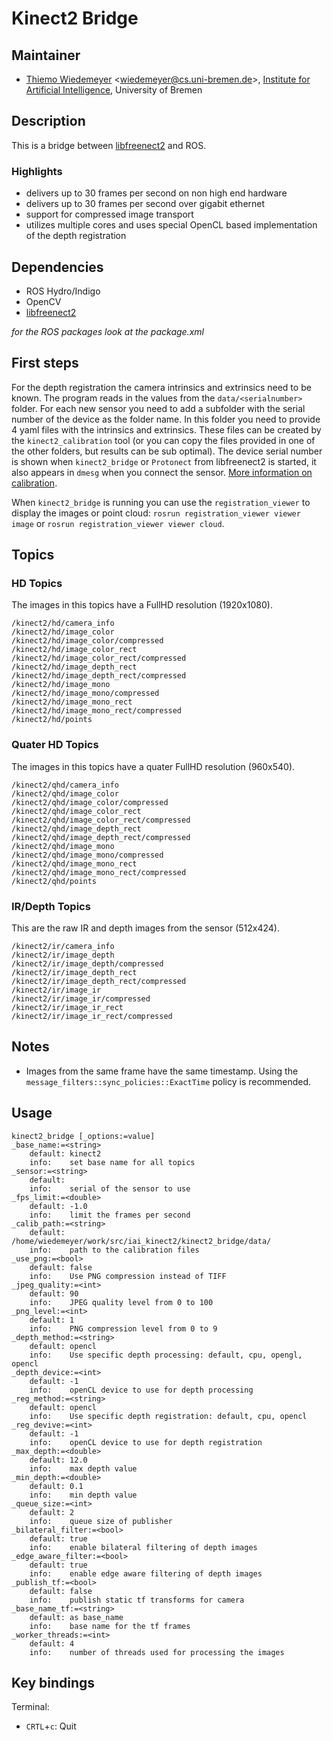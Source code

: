 # Kinect2 Bridge

## Maintainer

- [Thiemo Wiedemeyer](https://ai.uni-bremen.de/team/thiemo_wiedemeyer) <<wiedemeyer@cs.uni-bremen.de>>, [Institute for Artificial Intelligence](http://ai.uni-bremen.de/), University of Bremen

## Description

This is a bridge between [libfreenect2](https://github.com/OpenKinect/libfreenect2) and ROS.

### Highlights

- delivers up to 30 frames per second on non high end hardware
- delivers up to 30 frames per second over gigabit ethernet
- support for compressed image transport
- utilizes multiple cores and uses special OpenCL based implementation of the depth registration

## Dependencies

- ROS Hydro/Indigo
- OpenCV
- [libfreenect2](https://github.com/OpenKinect/libfreenect2)

*for the ROS packages look at the package.xml*

## First steps

For the depth registration the camera intrinsics and extrinsics need to be known. The program reads in the values from the `data/<serialnumber>` folder. For each new sensor you need to add a subfolder with the serial number of the device as the folder name. In this folder you need to provide 4 yaml files with the intrinsics and extrinsics. These files can be created by the `kinect2_calibration` tool (or you can copy the files provided in one of the other folders, but results can be sub optimal). The device serial number is shown when `kinect2_bridge` or `Protonect` from libfreenect2 is started, it also appears in `dmesg` when you connect the sensor. [More information on calibration](../kinect2_calibration#calibrating-the-kinect-one).

When `kinect2_bridge` is running you can use the `registration_viewer` to display the images or point cloud: `rosrun registration_viewer viewer image` or `rosrun registration_viewer viewer cloud`.

## Topics

### HD Topics

The images in this topics have a FullHD resolution (1920x1080).

```
/kinect2/hd/camera_info
/kinect2/hd/image_color
/kinect2/hd/image_color/compressed
/kinect2/hd/image_color_rect
/kinect2/hd/image_color_rect/compressed
/kinect2/hd/image_depth_rect
/kinect2/hd/image_depth_rect/compressed
/kinect2/hd/image_mono
/kinect2/hd/image_mono/compressed
/kinect2/hd/image_mono_rect
/kinect2/hd/image_mono_rect/compressed
/kinect2/hd/points
```

### Quater HD Topics

The images in this topics have a quater FullHD resolution (960x540).

```
/kinect2/qhd/camera_info
/kinect2/qhd/image_color
/kinect2/qhd/image_color/compressed
/kinect2/qhd/image_color_rect
/kinect2/qhd/image_color_rect/compressed
/kinect2/qhd/image_depth_rect
/kinect2/qhd/image_depth_rect/compressed
/kinect2/qhd/image_mono
/kinect2/qhd/image_mono/compressed
/kinect2/qhd/image_mono_rect
/kinect2/qhd/image_mono_rect/compressed
/kinect2/qhd/points
```

### IR/Depth Topics

This are the raw IR and depth images from the sensor (512x424).

```
/kinect2/ir/camera_info
/kinect2/ir/image_depth
/kinect2/ir/image_depth/compressed
/kinect2/ir/image_depth_rect
/kinect2/ir/image_depth_rect/compressed
/kinect2/ir/image_ir
/kinect2/ir/image_ir/compressed
/kinect2/ir/image_ir_rect
/kinect2/ir/image_ir_rect/compressed
```

## Notes

- Images from the same frame have the same timestamp. Using the `message_filters::sync_policies::ExactTime` policy is recommended.

## Usage

```
kinect2_bridge [_options:=value]
_base_name:=<string>
    default: kinect2
    info:    set base name for all topics
_sensor:=<string>
    default:
    info:    serial of the sensor to use
_fps_limit:=<double>
    default: -1.0
    info:    limit the frames per second
_calib_path:=<string>
    default: /home/wiedemeyer/work/src/iai_kinect2/kinect2_bridge/data/
    info:    path to the calibration files
_use_png:=<bool>
    default: false
    info:    Use PNG compression instead of TIFF
_jpeg_quality:=<int>
    default: 90
    info:    JPEG quality level from 0 to 100
_png_level:=<int>
    default: 1
    info:    PNG compression level from 0 to 9
_depth_method:=<string>
    default: opencl
    info:    Use specific depth processing: default, cpu, opengl, opencl
_depth_device:=<int>
    default: -1
    info:    openCL device to use for depth processing
_reg_method:=<string>
    default: opencl
    info:    Use specific depth registration: default, cpu, opencl
_reg_devive:=<int>
    default: -1
    info:    openCL device to use for depth registration
_max_depth:=<double>
    default: 12.0
    info:    max depth value
_min_depth:=<double>
    default: 0.1
    info:    min depth value
_queue_size:=<int>
    default: 2
    info:    queue size of publisher
_bilateral_filter:=<bool>
    default: true
    info:    enable bilateral filtering of depth images
_edge_aware_filter:=<bool>
    default: true
    info:    enable edge aware filtering of depth images
_publish_tf:=<bool>
    default: false
    info:    publish static tf transforms for camera
_base_name_tf:=<string>
    default: as base_name
    info:    base name for the tf frames
_worker_threads:=<int>
    default: 4
    info:    number of threads used for processing the images
```

## Key bindings

Terminal:
- `CRTL`+`c`: Quit

